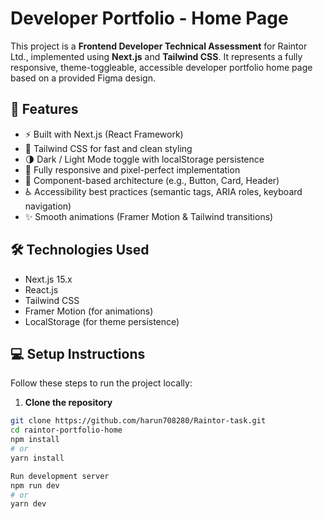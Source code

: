 # Developer Portfolio - Home Page

This project is a **Frontend Developer Technical Assessment** for Raintor Ltd., implemented using **Next.js** and **Tailwind CSS**. It represents a fully responsive, theme-toggleable, accessible developer portfolio home page based on a provided Figma design.

## 🚀 Features

- ⚡ Built with Next.js (React Framework)
- 🎨 Tailwind CSS for fast and clean styling
- 🌗 Dark / Light Mode toggle with localStorage persistence
- 📱 Fully responsive and pixel-perfect implementation
- 🧱 Component-based architecture (e.g., Button, Card, Header)
- ♿ Accessibility best practices (semantic tags, ARIA roles, keyboard navigation)
- ✨ Smooth animations (Framer Motion & Tailwind transitions)

## 🛠️ Technologies Used

- Next.js 15.x
- React.js
- Tailwind CSS
- Framer Motion (for animations)
- LocalStorage (for theme persistence)


## 💻 Setup Instructions

Follow these steps to run the project locally:

1. **Clone the repository**

```bash
git clone https://github.com/harun708280/Raintor-task.git
cd raintor-portfolio-home
npm install
# or
yarn install

Run development server
npm run dev
# or
yarn dev
